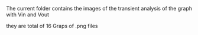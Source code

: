 The current folder contains the images of the transient analysis of the graph with Vin and Vout

they are total of 16 Graps of .png files 
